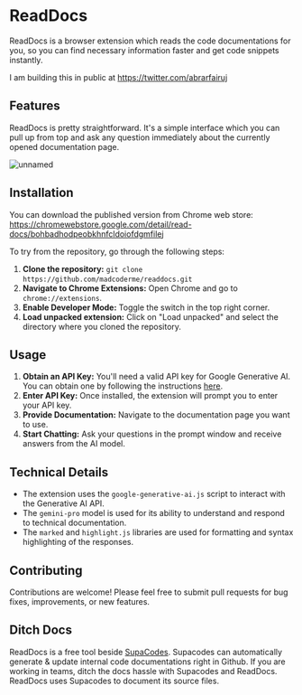 # ReadDocs

ReadDocs is a browser extension which reads the code documentations for you, so you can find necessary information faster and get code snippets instantly.

I am building this in public at https://twitter.com/abrarfairuj

## Features

ReadDocs is pretty straightforward. It's a simple interface which you can pull up from top and ask any question immediately about the currently opened documentation page.

![unnamed](https://github.com/MadCoderme/readdocs/assets/63955762/3a24185b-6cbe-42e8-a9ba-d0e987e46dc8)


## Installation

You can download the published version from Chrome web store: https://chromewebstore.google.com/detail/read-docs/bohbadhodpeobkhnfcldoiofdgmfilej

To try from the repository, go through the following steps:

1. **Clone the repository:** ``git clone https://github.com/madcoderme/readdocs.git``
﻿
2. **Navigate to Chrome Extensions:** Open Chrome and go to `chrome://extensions`.
3. **Enable Developer Mode:** Toggle the switch in the top right corner. 
4. **Load unpacked extension:** Click on "Load unpacked" and select the directory where you cloned the repository.

## Usage

1. **Obtain an API Key:** You'll need a valid API key for Google Generative AI. You can obtain one by following the instructions [here](https://ai.google.dev/gemini-api/docs/api-key).
2. **Enter API Key:** Once installed, the extension will prompt you to enter your API key. 
3. **Provide Documentation:** Navigate to the documentation page you want to use.
4. **Start Chatting:**  Ask your questions in the prompt window and receive answers from the AI model. 


## Technical Details

* The extension uses the `google-generative-ai.js` script to interact with the Generative AI API.
* The `gemini-pro` model is used for its ability to understand and respond to technical documentation. 
* The `marked` and `highlight.js` libraries are used for formatting and syntax highlighting of the responses.

## Contributing 

Contributions are welcome! Please feel free to submit pull requests for bug fixes, improvements, or new features.

## Ditch Docs

ReadDocs is a free tool beside [SupaCodes](https://supacodes.com). Supacodes can automatically generate & update internal code documentations right in Github. If you are working in teams, ditch the docs hassle with Supacodes and ReadDocs. ReadDocs uses Supacodes to document its source files. 
